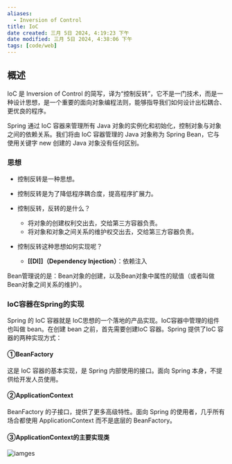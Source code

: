 ```yaml
---
aliases:
  - Inversion of Control
title: IoC
date created: 三月 5日 2024, 4:19:23 下午
date modified: 三月 5日 2024, 4:38:06 下午
tags: [code/web]
---
```

## 概述
IoC 是 Inversion of Control 的简写，译为“控制反转”，它不是一门技术，而是一种设计思想，是一个重要的面向对象编程法则，能够指导我们如何设计出松耦合、更优良的程序。

Spring 通过 IoC 容器来管理所有 Java 对象的实例化和初始化，控制对象与对象之间的依赖关系。我们将由 IoC 容器管理的 Java 对象称为 Spring Bean，它与使用关键字 new 创建的 Java 对象没有任何区别。

### 思想
- 控制反转是一种思想。
- 控制反转是为了降低程序耦合度，提高程序扩展力。
- 控制反转，反转的是什么？
  - 将对象的创建权利交出去，交给第三方容器负责。
  - 将对象和对象之间关系的维护权交出去，交给第三方容器负责。

- 控制反转这种思想如何实现呢？
	- **[[DI]]（Dependency Injection）**：依赖注入

Bean管理说的是：Bean对象的创建，以及Bean对象中属性的赋值（或者叫做Bean对象之间关系的维护）。

### IoC容器在Spring的实现
Spring 的 IoC 容器就是 IoC思想的一个落地的产品实现。IoC容器中管理的组件也叫做 bean。在创建 bean 之前，首先需要创建IoC 容器。Spring 提供了IoC 容器的两种实现方式：
#### ①BeanFactory
这是 IoC 容器的基本实现，是 Spring 内部使用的接口。面向 Spring 本身，不提供给开发人员使用。
#### ②ApplicationContext
BeanFactory 的子接口，提供了更多高级特性。面向 Spring 的使用者，几乎所有场合都使用 ApplicationContext 而不是底层的 BeanFactory。
#### ③ApplicationContext的主要实现类
![iamges](https://typora-tes.oss-cn-shanghai.aliyuncs.com/picgo/img005.png)

